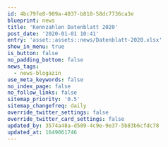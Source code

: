 ```yaml
---
id: 4bc79fe8-909a-4037-b818-58dc7736ca3e
blueprint: news
title: 'Kennzahlen Datenblatt 2020'
post_date: '2020-01-01 10:41'
entry: 'asset::assets::news/Datenblatt-2020.xlsx'
show_in_menu: true
is_button: false
no_padding_bottom: false
news_tags:
  - news-blogazin
use_meta_keywords: false
no_index_page: false
no_follow_links: false
sitemap_priority: '0.5'
sitemap_changefreq: daily
override_twitter_settings: false
override_twitter_card_settings: false
updated_by: 3574a48a-d509-4c9e-9e37-5b83b6cfdc78
updated_at: 1649061746
---
```


